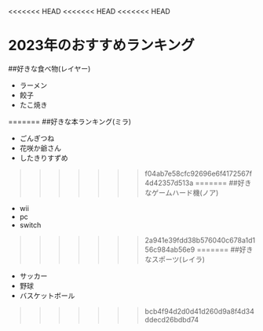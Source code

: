 <<<<<<< HEAD
<<<<<<< HEAD
<<<<<<< HEAD
# 2023年のおすすめランキング

##好きな食べ物(レイヤー)
- ラーメン
- 餃子
- たこ焼き


=======
##好きな本ランキング(ミラ)
- ごんぎつね
- 花咲か爺さん
- したきりすずめ
>>>>>>> f04ab7e58cfc92696e6f4172567f4d42357d513a
=======
##好きなゲームハード機(ノア)
- wii
- pc
- switch

>>>>>>> 2a941e39fdd38b576040c678a1d156c984ab56e9
=======
##好きなスポーツ(レイラ)
- サッカー
- 野球
- バスケットボール
>>>>>>> bcb4f94d2d0d41d260d9a8f4d34ddecd26bdbd74

